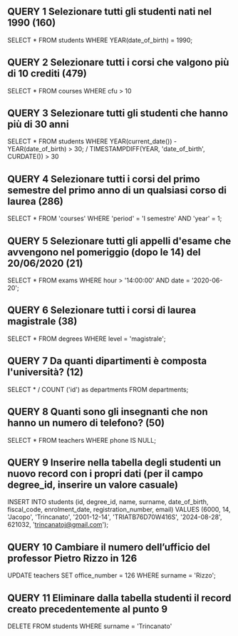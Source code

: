 ## QUERY 1 Selezionare tutti gli studenti nati nel 1990 (160)
SELECT *
FROM students
WHERE YEAR(date_of_birth) = 1990;

## QUERY 2 Selezionare tutti i corsi che valgono più di 10 crediti (479)
SELECT *
FROM courses
WHERE cfu > 10

## QUERY 3 Selezionare tutti gli studenti che hanno più di 30 anni
SELECT *
FROM students
WHERE YEAR(current_date()) - YEAR(date_of_birth) > 30; / TIMESTAMPDIFF(YEAR, 'date_of_birth', CURDATE()) > 30

## QUERY 4 Selezionare tutti i corsi del primo semestre del primo anno di un qualsiasi corso di laurea (286)
SELECT *
FROM 'courses'
WHERE 'period' = 'I semestre'
AND 'year' = 1;

## QUERY 5 Selezionare tutti gli appelli d'esame che avvengono nel pomeriggio (dopo le 14) del 20/06/2020 (21)
SELECT *
FROM exams
WHERE hour > '14:00:00'
AND date = '2020-06-20';

## QUERY 6 Selezionare tutti i corsi di laurea magistrale (38)
SELECT *
FROM degrees
WHERE level = 'magistrale';

## QUERY 7 Da quanti dipartimenti è composta l'università? (12)
SELECT * / COUNT ('id') as departments
FROM departments;

## QUERY 8 Quanti sono gli insegnanti che non hanno un numero di telefono? (50)
SELECT *
FROM teachers
WHERE phone IS NULL;

## QUERY 9 Inserire nella tabella degli studenti un nuovo record con i propri dati (per il campo degree_id, inserire un valore casuale)
INSERT INTO students (id, degree_id, name, surname, date_of_birth, fiscal_code, enrolment_date, registration_number, email)
VALUES (6000, 14, 'Jacopo', 'Trincanato', '2001-12-14', 'TRIATB76D70W416S', '2024-08-28', 621032, 'trincanatoj@gmail.com');

## QUERY 10 Cambiare il numero dell’ufficio del professor Pietro Rizzo in 126
UPDATE teachers
SET office_number = 126
WHERE surname =  'Rizzo';

## QUERY 11 Eliminare dalla tabella studenti il record creato precedentemente al punto 9
DELETE FROM students
WHERE surname = 'Trincanato'

